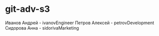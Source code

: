 # git-adv-s3
Иванов Андрей - ivanovEngineer
Петров Алексей - petrovDevelopment
Сидорова Анна - sidorivaMarketing